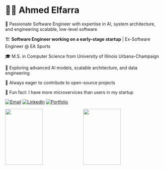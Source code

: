 # 👨‍💻 Ahmed Elfarra

🚀 Passionate Software Engineer with expertise in AI, system architecture, and engineering scalable, low-level software

🏗️ **Software Engineer working on a early-stage startup** | Ex-Software Engineer @ EA Sports

🎓 M.S. in Computer Science from University of Illinois Urbana-Champaign

🔬 Exploring advanced AI models, scalable architecture, and data engineering

🎯 Always eager to contribute to open-source projects

🚀 Fun fact: I have more microservices than users in my startup 

<p>
    <a href="mailto:aelfarradev@gmail.com"><img src="https://img.shields.io/badge/Email-D14836?style=flat-square&logo=gmail&logoColor=white" alt="Email" /></a>
    <a href="https://www.linkedin.com/in/ahmedelfarraaa/"><img src="https://img.shields.io/badge/LinkedIn-0077B5?style=flat-square&logo=linkedin&logoColor=white" alt="LinkedIn" /></a>
    <a href="https://elfarra.xyz"><img src="https://img.shields.io/badge/Portfolio-000000?style=flat-square&logo=About.me&logoColor=white" alt="Portfolio" /></a>
</p>

<div>
  <img src="https://streak-stats.demolab.com?user=elfarradev&theme=radical&hide_border=true" height="180" width="49%" />
  <img src="https://github-readme-stats.vercel.app/api/top-langs/?username=elfarradev&layout=compact&theme=radical&hide_border=true&card_width=445" height="180" width="49%" />
</div>
